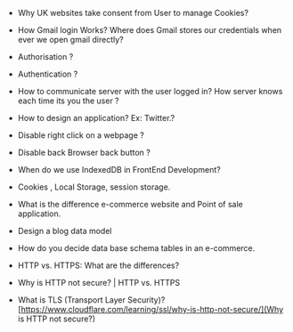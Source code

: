 - Why UK websites take consent from User to manage Cookies?

- How Gmail login Works? Where does Gmail stores our credentials when ever we open gmail directly?

- Authorisation ?

- Authentication ?

- How to communicate server with the user logged in? How server knows each time its you the user ? 

- How to design an application? Ex: Twitter.? 

- Disable right click on a webpage ? 

- Disable back Browser back button ?

- When do we use IndexedDB in FrontEnd Development? 

- Cookies , Local Storage, session storage. 

- What is the difference e-commerce website and Point of sale application.

- Design a blog data model

- How do you decide data base schema tables in an e-commerce. 

- HTTP vs. HTTPS: What are the differences? 
- Why is HTTP not secure? | HTTP vs. HTTPS
- What is TLS (Transport Layer Security)? 
[https://www.cloudflare.com/learning/ssl/why-is-http-not-secure/](Why is HTTP not secure?)









